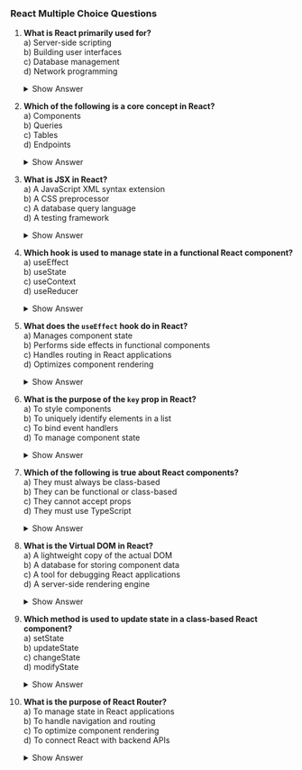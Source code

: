 
### React Multiple Choice Questions

1. **What is React primarily used for?**\
   a) Server-side scripting\
   b) Building user interfaces\
   c) Database management\
   d) Network programming
   <details><summary>Show Answer</summary>Answer: b) Building user interfaces</details>


2. **Which of the following is a core concept in React?**\
   a) Components\
   b) Queries\
   c) Tables\
   d) Endpoints
   <details><summary>Show Answer</summary>Answer: a) Components</details>


3. **What is JSX in React?**\
   a) A JavaScript XML syntax extension\
   b) A CSS preprocessor\
   c) A database query language\
   d) A testing framework
   <details><summary>Show Answer</summary>Answer: a) A JavaScript XML syntax extension</details>


4. **Which hook is used to manage state in a functional React component?**\
   a) useEffect\
   b) useState\
   c) useContext\
   d) useReducer
   <details><summary>Show Answer</summary>Answer: b) useState</details>

5. **What does the `useEffect` hook do in React?**\
   a) Manages component state\
   b) Performs side effects in functional components\
   c) Handles routing in React applications\
   d) Optimizes component rendering
   <details><summary>Show Answer</summary>Answer: b) Performs side effects in functional components</details>


6. **What is the purpose of the `key` prop in React?**\
   a) To style components\
   b) To uniquely identify elements in a list\
   c) To bind event handlers\
   d) To manage component state
   <details><summary>Show Answer</summary>Answer: b) To uniquely identify elements in a list</details>


7. **Which of the following is true about React components?**\
   a) They must always be class-based\
   b) They can be functional or class-based\
   c) They cannot accept props\
   d) They must use TypeScript
   <details><summary>Show Answer</summary>Answer: b) They can be functional or class-based</details>


8. **What is the Virtual DOM in React?**\
   a) A lightweight copy of the actual DOM\
   b) A database for storing component data\
   c) A tool for debugging React applications\
   d) A server-side rendering engine
   <details><summary>Show Answer</summary>Answer: a) A lightweight copy of the actual DOM</details>


9. **Which method is used to update state in a class-based React component?**\
   a) setState\
   b) updateState\
   c) changeState\
   d) modifyState
   <details><summary>Show Answer</summary>Answer: a) setState</details>


10. **What is the purpose of React Router?**\
    a) To manage state in React applications\
    b) To handle navigation and routing\
    c) To optimize component rendering\
    d) To connect React with backend APIs
    <details><summary>Show Answer</summary>Answer: b) To handle navigation and routing</details>